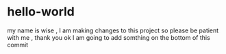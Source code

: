 # hello-world
my name is wise , I am making changes to this project so please be patient with me , thank you
ok I am going to add somthing on the bottom of this commit
